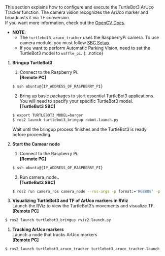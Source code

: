 This section explains how to configure and execute the TurtleBot3 ArUco Tracker function. The camera vision recognizes the ArUco marker and broadcasts it via TF conversion.  
If you want more information, check out the [OpenCV Docs](https://docs.opencv.org/4.x/d5/dae/tutorial_aruco_detection.html).
- **NOTE**:  
  - The `turtlebot3_aruco_tracker` uses the RaspberryPi camera. To use camera module, you must follow [SBC Setup](/docs/en/platform/turtlebot3/sbc_setup/#rpi-camera).  
  - If you want to perform Automatic Parking Vision, need to set the TurtleBot3 model to `waffle_pi`.
{: .notice}
<!-- <iframe width="560" height="315" src="https://www.youtube.com/embed/6ZyaFREFhnk" frameborder="0" allow="accelerometer; autoplay; encrypted-media; gyroscope; picture-in-picture" allowfullscreen></iframe> -->

1. **Bringup TurtleBot3**
    1. Connect to the Raspberry Pi.  
    **[Remote PC]**  
    ```bash
    $ ssh ubuntu@{IP_ADDRESS_OF_RASPBERRY_PI}
    ```

    2. Bring up basic packages to start essential TurtleBot3 applications. You will need to specify your specific TurtleBot3 model.  
    **[TurtleBot3 SBC]**  
    ```bash
    $ export TURTLEBOT3_MODEL=burger
    $ ros2 launch turtlebot3_bringup robot.launch.py
    ```
    Wait until the bringup process finishes and the TurtleBot3 is ready before proceeding.  

2. **Start the Camear node**  
    1. Connect to the Raspberry Pi.  
    **[Remote PC]**  
    ```bash
    $ ssh ubuntu@{IP_ADDRESS_OF_RASPBERRY_PI}
    ```
    2. Run camera_node..  
    **[TurtleBot3 SBC]**  
    ```bash
    $ ros2 run camera_ros camera_node --ros-args -p format:='RGB888' -p width:=320 -p height:=240
    ```

3. **Visualizing TurtleBot3 and TF of ArUco markers in RViz**  
Launch the RViz to view the TurtleBot3’s movements and visualize TF.  
**[Remote PC]**
  ```bash
  $ ros2 launch turtlebot3_bringup rviz2.launch.py
  ```

1. **Tracking ArUco markers**  
Launch a node that tracks ArUco markers  
**[Remote PC]**
  ```bash
  $ ros2 launch turtlebot3_aruco_tracker turtlebot3_aruco_tracker.launch.py
  ```

